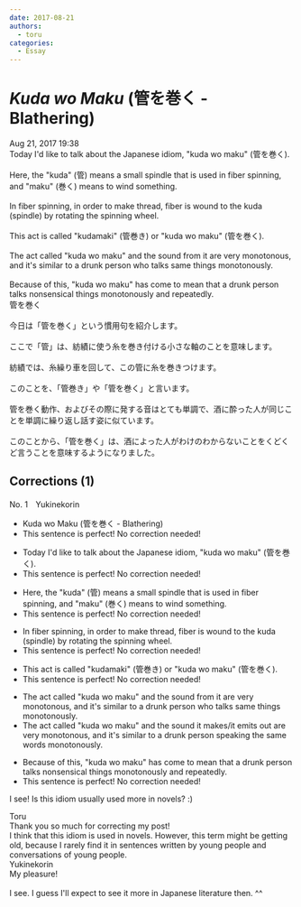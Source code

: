 ```yaml
---
date: 2017-08-21
authors:
  - toru
categories:
  - Essay
---
```


<h1 id="subject_show"><strong><em>Kuda wo Maku</strong></em> (管を巻く - Blathering)</h1>
<div class="date">Aug 21, 2017 19:38</div>
<div id="post"><div id="body_show_ori">
Today I'd like to talk about the Japanese idiom, "kuda wo maku" (管を巻く).<br/><br/>Here, the "kuda" (管) means a small spindle that is used in fiber spinning, and "maku" (巻く) means to wind something.<br/><br/>In fiber spinning, in order to make thread, fiber is wound to the kuda (spindle) by rotating the spinning wheel.<br/><br/>This act is called "kudamaki" (管巻き) or "kuda wo maku" (管を巻く).<br/><br/>The act called "kuda wo maku" and the sound from it are very monotonous, and it's similar to a drunk person who talks same things monotonously.<br/><br/>Because of this, "kuda wo maku" has come to mean that a drunk person talks nonsensical things monotonously and repeatedly.
</div></div>

<!-- more -->

<div id="post_ja"><div id="body_show_mo">
管を巻く<br/><br/>今日は「管を巻く」という慣用句を紹介します。<br/><br/>ここで「管」は、紡績に使う糸を巻き付ける小さな軸のことを意味します。<br/><br/>紡績では、糸繰り車を回して、この管に糸を巻きつけます。<br/><br/>このことを、「管巻き」や「管を巻く」と言います。<br/><br/>管を巻く動作、およびその際に発する音はとても単調で、酒に酔った人が同じことを単調に繰り返し話す姿に似ています。<br/><br/>このことから、「管を巻く」は、酒によった人がわけのわからないことをくどくど言うことを意味するようになりました。
</div></div>

## Corrections (1)
<div id="block"><div class="first_name"> No. 1　<span class="just_name">Yukinekorin</span></div><div id="block2">
<ul class="correction_field">
<li class="incorrect">Kuda wo Maku (管を巻く - Blathering)</li>
<li class="corrected perfect">This sentence is perfect! No correction needed!</li>
</ul>
<ul class="correction_field">
<li class="incorrect">Today I'd like to talk about the Japanese idiom, "kuda wo maku" (管を巻く).</li>
<li class="corrected perfect">This sentence is perfect! No correction needed!</li>
</ul>
<ul class="correction_field">
<li class="incorrect">Here, the "kuda" (管) means a small spindle that is used in fiber spinning, and "maku" (巻く) means to wind something.</li>
<li class="corrected perfect">This sentence is perfect! No correction needed!</li>
</ul>
<ul class="correction_field">
<li class="incorrect">In fiber spinning, in order to make thread, fiber is wound to the kuda (spindle) by rotating the spinning wheel.</li>
<li class="corrected perfect">This sentence is perfect! No correction needed!</li>
</ul>
<ul class="correction_field">
<li class="incorrect">This act is called "kudamaki" (管巻き) or "kuda wo maku" (管を巻く).</li>
<li class="corrected perfect">This sentence is perfect! No correction needed!</li>
</ul>
<ul class="correction_field">
<li class="incorrect">The act called "kuda wo maku" and the sound from it are very monotonous, and it's similar to a drunk person who talks same things monotonously.</li>
<li class="corrected correct">
The act called "kuda wo maku" and the sound <span class="f_blue">it makes/it emits out</span> are very monotonous, and it's similar to a drunk person <span class="f_blue">speaking the same words</span> monotonously.
</li>
</ul>
<ul class="correction_field">
<li class="incorrect">Because of this, "kuda wo maku" has come to mean that a drunk person talks nonsensical things monotonously and repeatedly.</li>
<li class="corrected perfect">This sentence is perfect! No correction needed!</li>
</ul>
<p class="comment_small">
 I see! Is this idiom usually used more in novels? :)
</p>

</div><div class="name"><span class="just_name">Toru</span><br>
Thank you so much for correcting my post!<br/>I think that this idiom is used in novels. However, this term might be getting old, because I rarely find it in sentences written by young people and conversations of young people.
</div>
<div class="name"><span class="just_name">Yukinekorin</span><br>
My pleasure!<br/><br/>I see. I guess I'll expect to see it more in Japanese literature then. ^^
</div>
</div>
